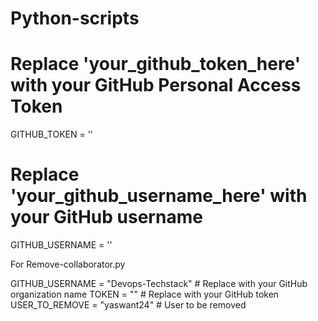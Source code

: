 # Python-scripts

# Replace 'your_github_token_here' with your GitHub Personal Access Token
GITHUB_TOKEN = ''
# Replace 'your_github_username_here' with your GitHub username
GITHUB_USERNAME = ''

For Remove-collaborator.py

GITHUB_USERNAME = "Devops-Techstack"  # Replace with your GitHub organization name
TOKEN = ""  # Replace with your GitHub token
USER_TO_REMOVE = "yaswant24"  # User to be removed
